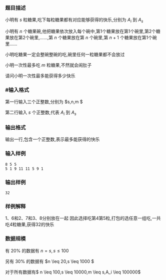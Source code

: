 ###  题目描述
小明有 $s$ 粒糖果,吃下每粒糖果都有对应能够获得的快乐,分别为 $A_i$ 到 $A_s$

小明有 $n$ 个糖果碗,他把糖果依次放入每个碗中,第$1$个糖果放在第$1$个碗里,第$2$个糖果放在第$2$个碗里,……,第 $n$ 个糖果放在第 $n$ 个碗里,第 $n+1$ 个糖果放在第$1$个碗里……

小明吃糖果一定会整碗整碗的吃,碗里任何一粒糖果都不会放过

小明一次性最多吃 $m$ 粒糖果,不然就会闹肚子

请问小明一次性最多能获得多少快乐
### #输入格式
第一行输入三个正整数,分别为 $s,n,m $

第二行输入 $s$ 个正整数,代表 $A_i$ 到 $A_s$
### 输出格式
输出一行,包含一个正整数,表示最多能获得的快乐
### 输入样例
```
8 5 5
5 1 9 11 11 5 9 1
```
### 输出样例
```
32
```
### 样例解释
$1$、$6$和$2$、$7$和$3$、$8$分别放在一起
因此选择吃第$4$第$5$粒,打包的选任意一组吃,一共吃$4$粒糖果,获得$32$的快乐

### 数据规模
有 $20\%$ 的数据有 $n=s,s \leq 100$

另有 $30\%$ 的数据有 $n \leq 20,s \leq 1000 $

对于所有数据有$ n \leq 100,s \leq 10000,m \leq s,A_i \leq 100000$